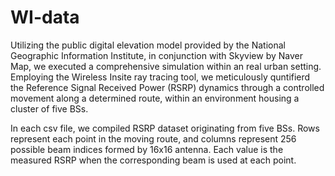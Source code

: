 # WI-data
Utilizing the public digital elevation model provided by the National Geographic Information Institute, in conjunction with Skyview by Naver Map, we executed a comprehensive simulation within an real urban setting.
Employing the Wireless Insite ray tracing tool, we meticulously quntifierd the Reference Signal Received Power (RSRP) dynamics through a controlled movement along a determined route, within an environment housing a cluster of five BSs.

In each csv file, we compiled RSRP dataset originating from five BSs.
Rows represent each point in the moving route, and columns represent 256 possible beam indices formed by 16x16 antenna. 
Each value is the measured RSRP when the corresponding beam is used at each point.
